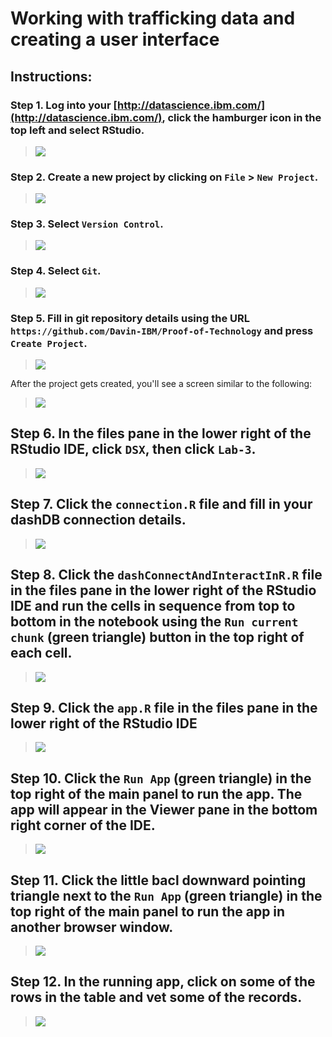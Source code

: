 # Working with trafficking data and creating a user interface

## Instructions:

### Step 1.  Log into your [http://datascience.ibm.com/](http://datascience.ibm.com/), click the hamburger icon in the top left and select RStudio.

> <img src="https://raw.githubusercontent.com/Davin-IBM/Proof-of-Technology/master/DSX/Lab-3/images/RStudio-select.png"/>

### Step 2.  Create a new project by clicking on `File` > `New Project`.

> <img src="https://raw.githubusercontent.com/Davin-IBM/Proof-of-Technology/master/DSX/Lab-3/images/RStudio-new-project.png"/>

### Step 3.  Select `Version Control`.
> <img src="https://raw.githubusercontent.com/Davin-IBM/Proof-of-Technology/master/DSX/Lab-3/images/RStudio-new-version-control-project.png"/>

### Step 4.  Select `Git`.
> <img src="https://raw.githubusercontent.com/Davin-IBM/Proof-of-Technology/master/DSX/Lab-3/images/RStudio-select-git-project.png"/>

### Step 5.  Fill in git repository details using the URL `https://github.com/Davin-IBM/Proof-of-Technology` and press `Create Project`.
> <img src="https://raw.githubusercontent.com/Davin-IBM/Proof-of-Technology/master/DSX/Lab-3/images/RStudio-git-project.png"/>

After the project gets created, you'll see a screen similar to the following:

> <img src="https://raw.githubusercontent.com/Davin-IBM/Proof-of-Technology/master/DSX/Lab-3/images/RStudio-project-created.png"/>

## Step 6.  In the files pane in the lower right of the RStudio IDE, click `DSX`, then click `Lab-3`.
> <img src="https://raw.githubusercontent.com/Davin-IBM/Proof-of-Technology/master/DSX/Lab-3/images/RStudio-lab3-files.png"/>

## Step 7.  Click the `connection.R` file and fill in your dashDB connection details.
> <img src="https://raw.githubusercontent.com/Davin-IBM/Proof-of-Technology/master/DSX/Lab-3/images/RStudio-lab3-connection.png"/>

## Step 8.  Click the `dashConnectAndInteractInR.R` file in the files pane in the lower right of the RStudio IDE and run the cells in sequence from top to bottom in the notebook using the `Run current chunk` (green triangle) button in the top right of each cell.
> <img src="https://raw.githubusercontent.com/Davin-IBM/Proof-of-Technology/master/DSX/Lab-3/images/RStudio-lab3-notebook.png"/>

## Step 9.  Click the `app.R` file in the files pane in the lower right of the RStudio IDE
> <img src="https://raw.githubusercontent.com/Davin-IBM/Proof-of-Technology/master/DSX/Lab-3/images/RStudio-lab3-shiny-app.png"/>

## Step 10.  Click the `Run App` (green triangle) in the top right of the main panel to run the app.  The app will appear in the Viewer pane in the bottom right corner of the IDE.
> <img src="https://raw.githubusercontent.com/Davin-IBM/Proof-of-Technology/master/DSX/Lab-3/images/RStudio-lab3-app-viewer.png"/>

## Step 11.  Click the little bacl downward pointing triangle next to the  `Run App` (green triangle) in the top right of the main panel to run the app in another browser window.
> <img src="https://raw.githubusercontent.com/Davin-IBM/Proof-of-Technology/master/DSX/Lab-3/images/RStudio-lab3-app-external.png"/>

## Step 12.  In the running app, click on some of the rows in the table and vet some of the records.
> <img src="https://raw.githubusercontent.com/Davin-IBM/Proof-of-Technology/master/DSX/Lab-3/images/RStudio-lab3-vet-records.png"/>

